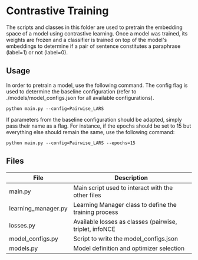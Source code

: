 # Contrastive Training
The scripts and classes in this folder are used to pretrain the embedding space of a model using contrastive learning.
Once a model was trained, its weights are frozen and a classifier is trained on top of the model's embeddings to determine if a pair of sentence constitutes a paraphrase (label=1) or not (label=0).

## Usage
In order to pretrain a model, use the following command. The config flag is used to determine the baseline configuration (refer to ./models/model_configs.json for all available configurations).

```
python main.py --config=Pairwise_LARS
```

If parameters from the baseline configuration should be adapted, simply pass their name as a flag. 
For instance, if the epochs should be set to 15 but everything else should remain the same, use the following command:

```
python main.py --config=Pairwise_LARS --epochs=15
```

## Files
| File                | Description                                             |
|---------------------|---------------------------------------------------------|
| main.py             | Main script used to interact with the other files       |
| learning_manager.py | Learning Manager class to define the training process   |
| losses.py           | Available losses as classes (pairwise, triplet, infoNCE |
| model\_configs.py   | Script to write the model\_configs.json                 |
| models.py           | Model definition and optimizer selection                |



